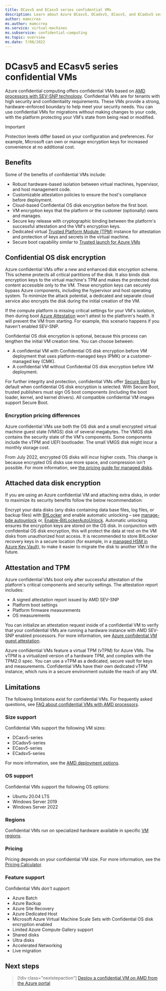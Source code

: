 ```yaml
---
title: DCasv5 and ECasv5 series confidential VMs
description: Learn about Azure DCasv5, DCadsv5, ECasv5, and ECadsv5 series confidential virtual machines (confidential VMs). These series are for tenants with high security and confidentiality requirements.
author: mamccrea
ms.author: mamccrea
ms.service: virtual-machines
ms.subservice: confidential-computing
ms.topic: overview
ms.date: 7/08/2022
---
```


# DCasv5 and ECasv5 series confidential VMs 

Azure confidential computing offers confidential VMs based on [AMD processors with SEV-SNP technology](virtual-machine-solutions-amd.md). Confidential VMs are for tenants with high security and confidentiality requirements. These VMs provide a strong, hardware-enforced boundary to help meet your security needs. You can use confidential VMs for migrations without making changes to your code, with the platform protecting your VM's state from being read or modified.

> [!IMPORTANT]
> Protection levels differ based on your configuration and preferences. For example, Microsoft can own or manage encryption keys for increased convenience at no additional cost.

## Benefits

Some of the benefits of confidential VMs include:

- Robust hardware-based isolation between virtual machines, hypervisor, and host management code.
- Customizable attestation policies to ensure the host's compliance before deployment.
- Cloud-based Confidential OS disk encryption before the first boot.
- VM encryption keys that the platform or the customer (optionally) owns and manages.
- Secure key release with cryptographic binding between the platform's successful attestation and the VM's encryption keys.
- Dedicated virtual [Trusted Platform Module (TPM)](/windows/security/information-protection/tpm/trusted-platform-module-overview) instance for attestation and protection of keys and secrets in the virtual machine.
- Secure boot capability similar to [Trusted launch for Azure VMs](../virtual-machines/trusted-launch.md)

## Confidential OS disk encryption

Azure confidential VMs offer a new and enhanced disk encryption scheme. This scheme protects all critical partitions of the disk. It also binds disk encryption keys to the virtual machine's TPM and makes the protected disk content accessible only to the VM. These encryption keys can securely bypass Azure components, including the hypervisor and host operating system. To minimize the attack potential, a dedicated and separate cloud service also encrypts the disk during the initial creation of the VM.

If the compute platform is missing critical settings for your VM's isolation, then during boot [Azure Attestation](https://azure.microsoft.com/services/azure-attestation/) won't attest to the platform's health. It will prevent the VM from starting. For example, this scenario happens if you haven't enabled SEV-SNP. 

Confidential OS disk encryption is optional, because this process can lengthen the initial VM creation time. You can choose between:

 - A confidential VM with Confidential OS disk encryption before VM deployment that uses platform-managed keys (PMK) or a customer-managed key (CMK).
 - A confidential VM without Confidential OS disk encryption before VM deployment.

For further integrity and protection, confidential VMs offer [Secure Boot](/windows-hardware/design/device-experiences/oem-secure-boot) by default when confidential OS disk encryption is selected. 
With Secure Boot, trusted publishers must sign OS boot components (including the boot loader, kernel, and kernel drivers). All compatible confidential VM images support Secure Boot. 


### Encryption pricing differences

Azure confidential VMs use both the OS disk and a small encrypted virtual machine guest state (VMGS) disk of several megabytes. The VMGS disk contains the security state of the VM's components. Some components include the vTPM and UEFI bootloader. The small VMGS disk might incur a monthly storage cost.

From July 2022, encrypted OS disks will incur higher costs. This change is because encrypted OS disks use more space, and compression isn't possible. For more information, see [the pricing guide for managed disks](https://azure.microsoft.com/pricing/details/managed-disks/).

## Attached data disk encryption
If you are using an Azure confidential VM and attaching extra disks, in order to maximize its security benefits follow the below recommendation:

Encrypt your data disks (any disks containing data base files, log files, or backup files) with [BitLocker](https://learn.microsoft.com/windows/security/information-protection/bitlocker/bitlocker-overview) and enable automatic unlocking – see [manage-bde autounlock](https://learn.microsoft.com/windows-server/administration/windows-commands/manage-bde-autounlock) or, [Enable-BitLockerAutoUnlock](https://learn.microsoft.com/powershell/module/bitlocker/enable-bitlockerautounlock?view=windowsserver2022-ps). Automatic unlocking ensures the encryption keys are stored on the OS disk. In conjunction with confidential OS disk encryption, this will protect the data at rest on the VM disks from unauthorized host access. It is recommended to store BitLocker recovery keys in a secure location (for example, in a [managed HSM in Azure Key Vault](/articles/key-vault/managed-hsm/overview.md)), to make it easier to migrate the disk to another VM in the future.

## Attestation and TPM

Azure confidential VMs boot only after successful attestation of the platform's critical components and security settings. The attestation report includes:

- A signed attestation report issued by AMD SEV-SNP
- Platform boot settings
- Platform firmware measurements
- OS measurements

You can initialize an attestation request inside of a confidential VM to verify that your confidential VMs are running a hardware instance with AMD SEV-SNP enabled processors. For more information, see [Azure confidential VM guest attestation](https://aka.ms/CVMattestation).

Azure confidential VMs feature a virtual TPM (vTPM) for Azure VMs. The vTPM is a virtualized version of a hardware TPM, and complies with the TPM2.0 spec. You can use a vTPM as a dedicated, secure vault for keys and measurements. Confidential VMs have their own dedicated vTPM instance, which runs in a secure environment outside the reach of any VM. 

## Limitations

The following limitations exist for confidential VMs. For frequently asked questions, see [FAQ about confidential VMs with AMD processors](./confidential-vm-faq-amd.yml).

### Size support

Confidential VMs support the following VM sizes:

- DCasv5-series
- DCadsv5-series 
- ECasv5-series
- ECadsv5-series

 For more information, see the [AMD deployment options](virtual-machine-solutions-amd.md).
### OS support

Confidential VMs support the following OS options:

- Ubuntu 20.04 LTS
- Windows Server 2019
- Windows Server 2022

### Regions

Confidential VMs run on specialized hardware available in specific [VM regions](https://azure.microsoft.com/global-infrastructure/services/?products=virtual-machines).
 
### Pricing

Pricing depends on your confidential VM size. For more information, see the [Pricing Calculator](https://azure.microsoft.com/pricing/calculator/).

### Feature support

Confidential VMs *don't support*:

- Azure Batch
- Azure Backup
- Azure Site Recovery
- Azure Dedicated Host 
- Microsoft Azure Virtual Machine Scale Sets with Confidential OS disk encryption enabled
- Limited Azure Compute Gallery support
- Shared disks
- Ultra disks
- Accelerated Networking
- Live migration


## Next steps

> [!div class="nextstepaction"]
> [Deploy a confidential VM on AMD from the Azure portal](quick-create-confidential-vm-portal-amd.md)

